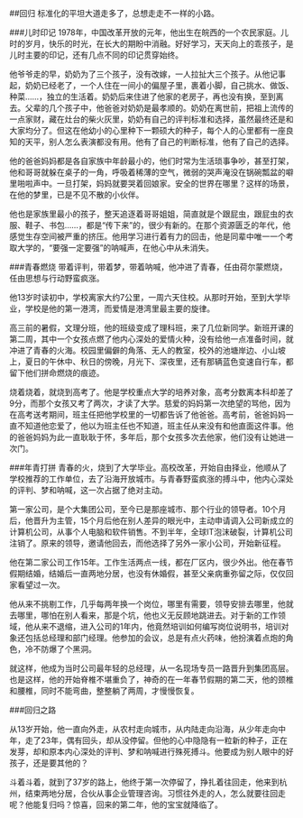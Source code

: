 ##回归
标准化的平坦大道走多了，总想走走不一样的小路。

###儿时印记
1978年，中国改革开放的元年，他出生在皖西的一个农民家庭。儿时的岁月，快乐的时光，在长大的期盼中消融。好好学习，天天向上的乖孩子，是儿时主要的印记，还有几点不同的印记贯穿始终。

他爷爷走的早，奶奶为了三个孩子，没有改嫁，一人拉扯大三个孩子。从他记事起，奶奶已经老了，一个人住在一间小的偏屋子里，裹着小脚，自己挑水、做饭、种菜……，独立的生活着。奶奶后来住进了他家的老房子，再也没有换，至到离去。父辈的几个孩子中，他爸爸对奶奶是最孝顺的。奶奶在离世前，把祖上流传的一点家财，藏在灶台的柴火灰里，奶奶有自己的评判标准和选择，虽然最终还是和大家均分了。但这在他幼小的心里种下一颗硕大的种子，每个人的心里都有一座良知的天平，别人怎么表演都没有用。他有了自己的判断标准，他有了自己的选择。

他的爸爸妈妈都是各自家族中年龄最小的，他们时常为生活琐事争吵，甚至打架，他和哥哥就躲在桌子的一角，呼吸着稀薄的空气，微弱的哭声淹没在锅碗瓢盆的噼里啪啦声中。一旦打架，妈妈就要哭着回娘家。安全的世界在哪里？这样的场景，在他的梦里，已是不见不散的小伙伴。

他也是家族里最小的孩子，整天追逐着哥哥姐姐，简直就是个跟屁虫，跟屁虫的衣服、鞋子、书包……，都是“传下来”的，很少有新的。在那个资源匮乏的年代，他感觉生存空间被严重的挤压。他用学习进行着有力的回击，他是同辈中唯一一个考取大学的，“要强一定要强”的呐喊声，在他心中从未消失。

###青春燃烧
带着评判，带着梦，带着呐喊，他冲进了青春，任由荷尔蒙燃烧，任由思想与行动野蛮疯涨。

他13岁时读初中，学校离家大约7公里，一周六天住校。从那时开始，至到大学毕业，学校是他的第一港湾，而爱情是港湾里最主要的旋律。

高三前的暑假，文理分班，他的班级变成了理科班，来了几位新同学。新班开课的第二周，其中一个女孩点燃了他内心深处的爱情火种，没有给他一点准备时间，就冲进了青春的火海。校园里偏僻的角落、无人的教室，校外的池塘岸边、小山坡上，夏日的午休中、秋日的傍晚，月光下、深夜里，还有那辆蓝色变速自行车，都留下他们拼命燃烧的痕迹。

烧着烧着，就烧到高考了。他是学校重点大学的培养对象，高考分数离本科却差了9分，而那个女孩又考了两次，才读了大学。慈爱的妈妈第一次绝望的骂他，因为在高考送考期间，班主任把他学校里的一切都告诉了他爸爸。高考前，爸爸妈妈一直不知道他恋爱了，他以为班主任也不知道，班主任从来没有和他直面这件事。他的爸爸妈妈为此一直耿耿于怀，多年后，那个女孩多次去他家，他们没有让她进一次门。

###年青打拼
青春的火，烧到了大学毕业。高校改革，开始自由择业，他顺从了学校推荐的工作单位，去了沿海开放城市。与青春野蛮疯涨的搏斗中，他内心深处的评判、梦和呐喊，这一次占据了绝对主动。

第一家公司，是个大集团公司，至今已是那座城市、那个行业的领导者。10个月后，他晋升为主管，15个月后他在别人差异的眼光中，主动申请调入公司新成立的计算机公司，从事个人电脑和软件销售。不到半年，全球IT泡沫破裂，计算机公司注销了。原来的领导，邀请他回去，而他选择了另外一家小公司，开始新征程。

他在第二家公司工作15年。工作生活两点一线，都在厂区内，很少外出。他在春节假期结婚，结婚后一直两地分居，也没有休婚假，甚至父亲病重弥留之际，仅仅回家看望过一次。

他从来不挑剔工作，几乎每两年换一个岗位，哪里有需要，领导安排去哪里，他就去哪里，哪怕在别人看来，那是个坑，他也义无反顾地跳进去。对于新的工作领域，他从来不退缩，进入公司的1年内，他竟然培训如何编写岗位说明书，培训对象还包括总经理和部门经理。他参加的会议，总是有点火药味，他扮演着点炮的角色，冷不防爆了个黑洞。

就这样，他成为当时公司最年轻的总经理，从一名现场专员一路晋升到集团高层。也是这样，他的开始脊椎不堪重负了，神奇的在一年春节假期的第二天，他的颈椎和腰椎，同时不能弯曲，整整躺了两周，才慢慢恢复。

###回归之路

从13岁开始，他一直向外走，从农村走向城市，从内陆走向沿海，从少年走向中年，走了23年，偶有回头，却从没停留。但他的心中隐隐有一粒新的种子，正在发芽，却和原本内心深处的评判、梦和呐喊进行殊死搏斗。他要成为别人眼中的好孩子，还是要其他的？

斗着斗着，就到了37岁的路上，他终于第一次停留了，挣扎着往回走，他来到杭州，结束两地分居，合伙从事企业管理咨询。习惯往外走的人，怎么就要往回走呢？他能复归吗？惊喜，回来的第二年，他的宝宝就降临了。
